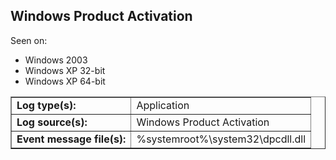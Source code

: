 ## Windows Product Activation

Seen on:
* Windows 2003
* Windows XP 32-bit
* Windows XP 64-bit

<table border="1" class="docutils">
  <tbody>
    <tr>
      <td><b>Log type(s):</b></td>
      <td>Application</td>
    </tr>
    <tr>
      <td><b>Log source(s):</b></td>
      <td>Windows Product Activation</td>
    </tr>
    <tr>
      <td><b>Event message file(s):</b></td>
      <td>%systemroot%\system32\dpcdll.dll</td>
    </tr>
  </tbody>
</table>

&nbsp;

